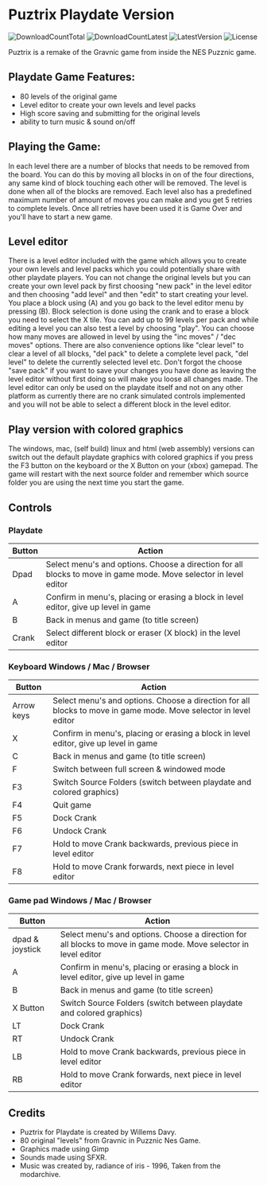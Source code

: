 # Puztrix Playdate Version
![DownloadCountTotal](https://img.shields.io/github/downloads/joyrider3774/puztrix_playdate/total?label=total%20downloads&style=plastic) ![DownloadCountLatest](https://img.shields.io/github/downloads/joyrider3774/puztrix_playdate/latest/total?style=plastic) ![LatestVersion](https://img.shields.io/github/v/tag/joyrider3774/puztrix_playdate?label=Latest%20version&style=plastic) ![License](https://img.shields.io/github/license/joyrider3774/puztrix_playdate?style=plastic)

Puztrix is a remake of the Gravnic game from inside the NES Puzznic game.

## Playdate Game Features:
- 80 levels of the original game
- Level editor to create your own levels and level packs
- High score saving and submitting for the original levels
- ability to turn music & sound on/off

## Playing the Game:
In each level there are a number of blocks that needs to be removed from the board. You can do this by moving all blocks in on of the four directions, any same kind of block touching each other will be removed.
The level is done when all of the blocks are removed. Each level also has a predefined maximum number of amount of moves you can make and you get 5 retries to complete levels. Once all retries have been used it is Game Over and you'll have to start a new game. 

## Level editor
There is a level editor included with the game which allows you to create your own levels and level packs which you could potentially share with other playdate players.
You can not change the original levels but you can create your own level pack by first choosing "new pack" in the level editor and then choosing "add level" and then "edit" to start creating your level.
You place a block using (A) and you go back to the level editor menu by pressing (B). Block selection is done using the crank and to erase a block you need to select the X tile.
You can add up to 99 levels per pack and while editing a level you can also test a level by choosing "play".
You can choose how many moves are allowed in level by using the "inc moves" / "dec moves" options.
There are also convenience options like "clear level" to clear a level of all blocks, "del pack" to delete a complete level pack, "del level" to delete the currently selected level etc.
Don't forgot the choose "save pack" if you want to save your changes you have done as leaving the level editor without first doing so will make you loose all changes made.
The level editor can only be used on the playdate itself and not on any other platform as currently there are no crank simulated controls implemented and you will not be able
to select a different block in the level editor.

## Play version with colored graphics
The windows, mac, (self build) linux and html (web assembly) versions can switch out the default playdate graphics with colored graphics if you press the F3 button on the keyboard or the X Button on your (xbox) gamepad. 
The game will restart with the next source folder and remember which source folder you are using the next time you start the game.

## Controls

### Playdate

| Button | Action |
| ------ | ------ |
| Dpad | Select menu's and options. Choose a direction for all blocks to move in game mode. Move selector in level editor |
| A | Confirm in menu's, placing or erasing a block in level editor, give up level in game |
| B | Back in menus and game (to title screen) |
| Crank | Select different block or eraser (X block) in the level editor |

### Keyboard Windows / Mac / Browser

| Button | Action |
| ------ | ------ |
| Arrow keys | Select menu's and options. Choose a direction for all blocks to move in game mode. Move selector in level editor |
| X | Confirm in menu's, placing or erasing a block in level editor, give up level in game |
| C | Back in menus and game (to title screen) |
| F	| Switch between full screen & windowed mode |
| F3 | Switch Source Folders (switch between playdate and colored graphics) |
| F4 | Quit game |
| F5 | Dock Crank |
| F6 | Undock Crank |
| F7 | Hold to move Crank backwards, previous piece in level editor |
| F8 | Hold to move Crank forwards, next piece in level editor |

### Game pad Windows / Mac / Browser

| Button | Action |
| ------ | ------ |
| dpad & joystick | Select menu's and options. Choose a direction for all blocks to move in game mode. Move selector in level editor |
| A | Confirm in menu's, placing or erasing a block in level editor, give up level in game |
| B |  Back in menus and game (to title screen) |
| X Button | Switch Source Folders (switch between playdate and colored graphics) |
| LT | Dock Crank |
| RT | Undock Crank |
| LB | Hold to move Crank backwards,  previous piece in level editor |
| RB | Hold to move Crank forwards, next piece in level editor |

## Credits
- Puztrix for Playdate is created by Willems Davy.
- 80 original "levels" from Gravnic in Puzznic Nes Game.
- Graphics made using Gimp
- Sounds made using SFXR.
- Music was created by, radiance of iris - 1996, Taken from the modarchive.
